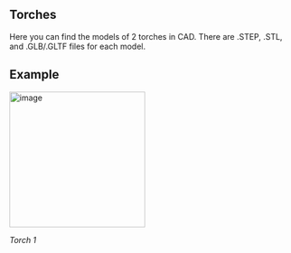 ## Torches
Here you can find the models of 2 torches in CAD. There are .STEP, .STL, and .GLB/.GLTF files for each model.

## Example
<img width="240" alt="image" src="https://github.com/user-attachments/assets/7897a867-b1fb-4492-9c3f-3953daeb501b">

_Torch 1_
